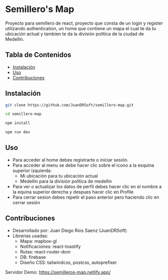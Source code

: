 # Semillero's Map

Proyecto para semillero de react, proyecto que consta de un login y register utilizando authentication, un home que contiene un mapa el cual te da tu ubicación actual y tambien te da la división politica de la ciudad de Medellín.

## Tabla de Contenidos

- [Instalación](#instalación)
- [Uso](#uso)
- [Contribuciones](#contribuciones)

## Instalación


```bash
git clone https://github.com/JuanDRSoft/semillero-map.git
```

```bash
cd semillero-map
```

```bash
npm install
```

```bash
npm run dev
```

## Uso

- Para acceder al home debes registrarte o iniciar sesión.
- Para acceder al menu se debe hacer clic sobre el icono a la esquina superior izquierda:
   - Mi ubicación para tu ubicación actual
   - Medellín para la división politica de medellin
- Para ver o actualizar los datos de perfil debes hacer clic en el nombre a la equina superior derecha y despues hacer clic 
  en Profile
- Para cerrar sesion debes repetir el paso anterior pero haciendo clic en cerrar sesión

## Contribuciones

- Desarrollado por:    Juan Diego Rios Saenz (JuanDRSoft)
- Librerias usadas:
   - Mapa: mapbox-gl
   - Notificaciones: react-toastify
   - Rutas: react-router-dom
   - DB: firebase
   - Diseño CSS: tailwindcss, postcss, autoprefixer

Servidor Demo: https://semilleros-map.netlify.app/
